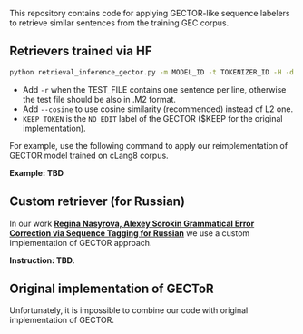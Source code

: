 This repository contains code for applying GECTOR-like sequence labelers to retrieve similar sentences from the training GEC corpus.

## Retrievers trained via HF

```bash
python retrieval_inference_gector.py -m MODEL_ID -t TOKENIZER_ID -H -d DATABASE_M2_FILE -D TEST_FILE [-r] -o OUTPUT_PATH -K KEEP_TOKEN [--cosine]
```
* Add `-r` when the TEST_FILE contains one sentence per line, otherwise the test file should be also in .M2 format.
* Add `--cosine` to use cosine similarity (recommended) instead of L2 one.
* `KEEP_TOKEN` is the `NO_EDIT` label of the GECTOR ($KEEP for the original implementation).

For example, use the following command to apply our reimplementation of GECTOR model trained on cLang8 corpus.

**Example: TBD**


## Custom retriever (for Russian)

In our work **[Regina Nasyrova, Alexey Sorokin Grammatical Error Correction via Sequence Tagging for Russian](https://aclanthology.org/2025.acl-srw.82.pdf)** we use a custom implementation of GECTOR approach. 

**Instruction: TBD**.

## Original implementation of GECToR

Unfortunately, it is impossible to combine our code with original implementation of GECTOR.